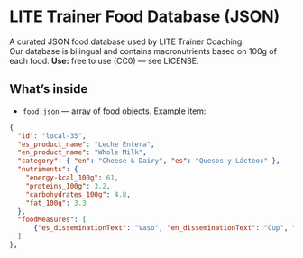 # LITE Trainer Food Database (JSON)

A curated JSON food database used by LITE Trainer Coaching.  
Our database is bilingual and contains macronutrients based on 100g of each food.
**Use:** free to use (CC0) — see LICENSE.

## What’s inside
- `food.json` — array of food objects. Example item:
```json
{
  "id": "local-35",
  "es_product_name": "Leche Entera",
  "en_product_name": "Whole Milk",
  "category": { "en": "Cheese & Dairy", "es": "Quesos y Lácteos" },
  "nutriments": {
    "energy-kcal_100g": 61,
    "proteins_100g": 3.2,
    "carbohydrates_100g": 4.8,
    "fat_100g": 3.3
  },
  "foodMeasures": [
      {"es_disseminationText": "Vaso", "en_disseminationText": "Cup", "gramWeight": 250, "measureId": 1062}
  ]
},
